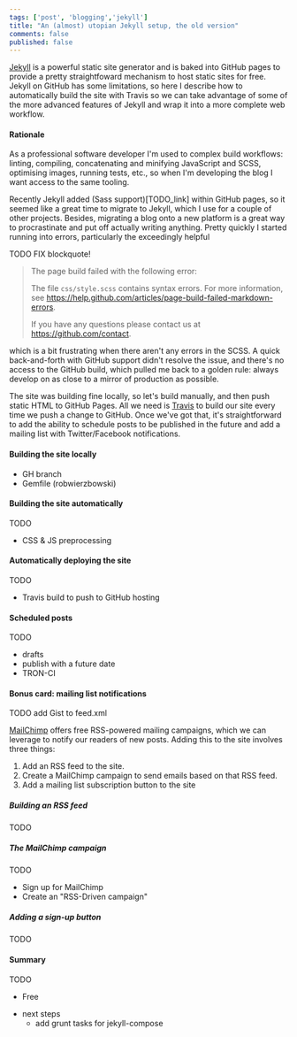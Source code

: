 ```yaml
---
tags: ['post', 'blogging','jekyll']
title: "An (almost) utopian Jekyll setup, the old version"
comments: false
published: false
---
```

[Jekyll](http://www.jekyllrb.com) is a powerful static site generator and is baked into GitHub pages to provide a pretty straightfoward mechanism to host static sites for free. Jekyll on GitHub has some limitations, so here I describe how to automatically build the site with Travis so we can take advantage of some of the more advanced features of Jekyll and wrap it into a more complete web workflow.

<!-- more -->

#### Rationale
As a professional software developer I'm used to complex build workflows: linting, compiling, concatenating and minifying JavaScript and SCSS, optimising images, running tests, etc., so when I'm developing the blog I want access to the same tooling.

Recently Jekyll added (Sass support)[TODO_link] within GitHub pages, so it seemed like a great time to migrate to Jekyll, which I use for a couple of other projects. Besides, migrating a blog onto a new platform is a great way to procrastinate and put off actually writing anything. Pretty quickly I started running into errors, particularly the exceedingly helpful

TODO FIX blockquote!

> The page build failed with the following error:
>
>The file `css/style.scss` contains syntax errors. For more information, see https://help.github.com/articles/page-build-failed-markdown-errors.
> 
> If you have any questions please contact us at https://github.com/contact.

which is a bit frustrating when there aren't any errors in the SCSS. A quick back-and-forth with GitHub support didn't resolve the issue, and there's no access to the GitHub build, which pulled me back to a golden rule: always develop on as close to a mirror of production as possible. 

The site was building fine locally, so let's build manually, and then push static HTML to GitHub Pages. All we need is [Travis](http://www.travis-ci.org) to build our site every time we push a change to GitHub. Once we've got that, it's straightforward to add the ability to schedule posts to be published in the future and add a mailing list with Twitter/Facebook notifications.

#### Building the site locally

- GH branch
- Gemfile (robwierzbowski)

#### Building the site automatically
TODO
  * CSS & JS preprocessing 

#### Automatically deploying the site
TODO
  * Travis build to push to GitHub hosting

#### Scheduled posts
TODO
  - drafts
  - publish with a future date
  - TRON-CI

#### Bonus card: mailing list notifications

TODO add Gist to feed.xml

[MailChimp](http://www.mailchimp.com) offers free RSS-powered mailing campaigns, which we can leverage to notify our readers of new posts. Adding this to the site involves three things:

1. Add an RSS feed to the site.
2. Create a MailChimp campaign to send emails based on that RSS feed.
3. Add a mailing list subscription button to the site

##### Building an RSS feed
TODO

##### The MailChimp campaign
TODO
  - Sign up for MailChimp
  - Create an "RSS-Driven campaign"

##### Adding a sign-up button
TODO

#### Summary
TODO
- Free


* next steps
  - add grunt tasks for jekyll-compose
